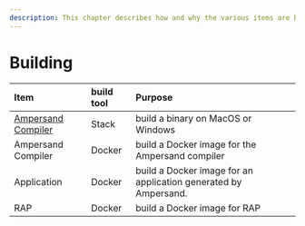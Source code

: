 ```yaml
---
description: This chapter describes how and why the various items are built.
---
```


# Building

| Item | build tool | Purpose |
| :--- | :--- | :--- |
| [Ampersand Compiler](haskell.md) | Stack | build a binary on MacOS or Windows |
| Ampersand Compiler | Docker | build a Docker image for the Ampersand compiler |
| Application | Docker | build a Docker image for an application generated by Ampersand. |
| RAP | Docker | build a Docker image for RAP |

